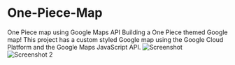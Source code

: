 # One-Piece-Map
One Piece map using Google Maps API
Building a One Piece themed Google map!
This project has a custom styled Google map using the Google Cloud Platform and the Google Maps JavaScript API.
![Screenshot](https://user-images.githubusercontent.com/76656961/233804403-870814ef-2959-498b-8976-a293b9850ebe.png)
![Screenshot 2](https://user-images.githubusercontent.com/76656961/233804409-3941fda6-9beb-489f-9840-ea4dfcb64877.png)
